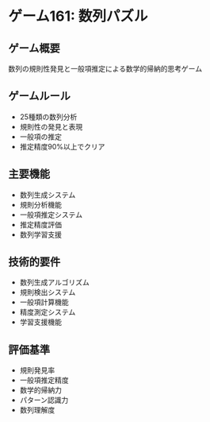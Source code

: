 # ゲーム161: 数列パズル

## ゲーム概要
数列の規則性発見と一般項推定による数学的帰納的思考ゲーム

## ゲームルール
- 25種類の数列分析
- 規則性の発見と表現
- 一般項の推定
- 推定精度90%以上でクリア

## 主要機能
- 数列生成システム
- 規則分析機能
- 一般項推定システム
- 推定精度評価
- 数列学習支援

## 技術的要件
- 数列生成アルゴリズム
- 規則検出システム
- 一般項計算機能
- 精度測定システム
- 学習支援機能

## 評価基準
- 規則発見率
- 一般項推定精度
- 数学的帰納力
- パターン認識力
- 数列理解度